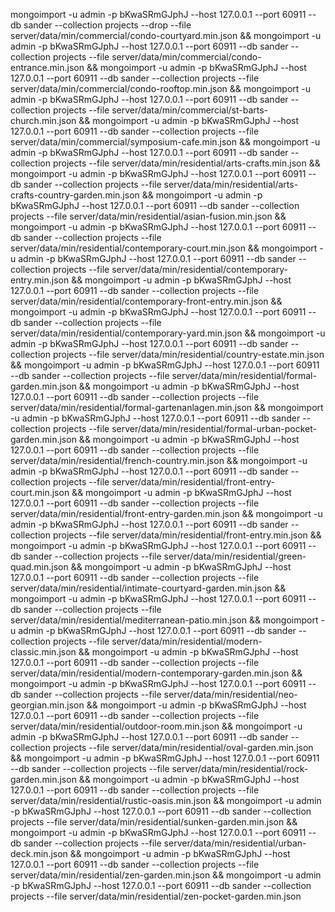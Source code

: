 mongoimport -u admin -p bKwaSRmGJphJ --host 127.0.0.1 --port 60911 --db sander --collection projects --drop --file server/data/min/commercial/condo-courtyard.min.json &&
mongoimport -u admin -p bKwaSRmGJphJ --host 127.0.0.1 --port 60911 --db sander --collection projects --file server/data/min/commercial/condo-entrance.min.json &&
mongoimport -u admin -p bKwaSRmGJphJ --host 127.0.0.1 --port 60911 --db sander --collection projects --file server/data/min/commercial/condo-rooftop.min.json &&
mongoimport -u admin -p bKwaSRmGJphJ --host 127.0.0.1 --port 60911 --db sander --collection projects --file server/data/min/commercial/st-barts-church.min.json &&
mongoimport -u admin -p bKwaSRmGJphJ --host 127.0.0.1 --port 60911 --db sander --collection projects --file server/data/min/commercial/symposium-cafe.min.json &&
mongoimport -u admin -p bKwaSRmGJphJ --host 127.0.0.1 --port 60911 --db sander --collection projects --file server/data/min/residential/arts-crafts.min.json &&
mongoimport -u admin -p bKwaSRmGJphJ --host 127.0.0.1 --port 60911 --db sander --collection projects --file server/data/min/residential/arts-crafts-country-garden.min.json &&
mongoimport -u admin -p bKwaSRmGJphJ --host 127.0.0.1 --port 60911 --db sander --collection projects --file server/data/min/residential/asian-fusion.min.json &&
mongoimport -u admin -p bKwaSRmGJphJ --host 127.0.0.1 --port 60911 --db sander --collection projects --file server/data/min/residential/contemporary-court.min.json &&
mongoimport -u admin -p bKwaSRmGJphJ --host 127.0.0.1 --port 60911 --db sander --collection projects --file server/data/min/residential/contemporary-entry.min.json &&
mongoimport -u admin -p bKwaSRmGJphJ --host 127.0.0.1 --port 60911 --db sander --collection projects --file server/data/min/residential/contemporary-front-entry.min.json &&
mongoimport -u admin -p bKwaSRmGJphJ --host 127.0.0.1 --port 60911 --db sander --collection projects --file server/data/min/residential/contemporary-yard.min.json &&
mongoimport -u admin -p bKwaSRmGJphJ --host 127.0.0.1 --port 60911 --db sander --collection projects --file server/data/min/residential/country-estate.min.json &&
mongoimport -u admin -p bKwaSRmGJphJ --host 127.0.0.1 --port 60911 --db sander --collection projects --file server/data/min/residential/formal-garden.min.json &&
mongoimport -u admin -p bKwaSRmGJphJ --host 127.0.0.1 --port 60911 --db sander --collection projects --file server/data/min/residential/formal-gartenanlagen.min.json &&
mongoimport -u admin -p bKwaSRmGJphJ --host 127.0.0.1 --port 60911 --db sander --collection projects --file server/data/min/residential/formal-urban-pocket-garden.min.json &&
mongoimport -u admin -p bKwaSRmGJphJ --host 127.0.0.1 --port 60911 --db sander --collection projects --file server/data/min/residential/french-country.min.json &&
mongoimport -u admin -p bKwaSRmGJphJ --host 127.0.0.1 --port 60911 --db sander --collection projects --file server/data/min/residential/front-entry-court.min.json &&
mongoimport -u admin -p bKwaSRmGJphJ --host 127.0.0.1 --port 60911 --db sander --collection projects --file server/data/min/residential/front-entry-garden.min.json &&
mongoimport -u admin -p bKwaSRmGJphJ --host 127.0.0.1 --port 60911 --db sander --collection projects --file server/data/min/residential/front-entry.min.json &&
mongoimport -u admin -p bKwaSRmGJphJ --host 127.0.0.1 --port 60911 --db sander --collection projects --file server/data/min/residential/green-quad.min.json &&
mongoimport -u admin -p bKwaSRmGJphJ --host 127.0.0.1 --port 60911 --db sander --collection projects --file server/data/min/residential/intimate-courtyard-garden.min.json &&
mongoimport -u admin -p bKwaSRmGJphJ --host 127.0.0.1 --port 60911 --db sander --collection projects --file server/data/min/residential/mediterranean-patio.min.json &&
mongoimport -u admin -p bKwaSRmGJphJ --host 127.0.0.1 --port 60911 --db sander --collection projects --file server/data/min/residential/modern-classic.min.json &&
mongoimport -u admin -p bKwaSRmGJphJ --host 127.0.0.1 --port 60911 --db sander --collection projects --file server/data/min/residential/modern-contemporary-garden.min.json &&
mongoimport -u admin -p bKwaSRmGJphJ --host 127.0.0.1 --port 60911 --db sander --collection projects --file server/data/min/residential/neo-georgian.min.json &&
mongoimport -u admin -p bKwaSRmGJphJ --host 127.0.0.1 --port 60911 --db sander --collection projects --file server/data/min/residential/outdoor-room.min.json &&
mongoimport -u admin -p bKwaSRmGJphJ --host 127.0.0.1 --port 60911 --db sander --collection projects --file server/data/min/residential/oval-garden.min.json &&
mongoimport -u admin -p bKwaSRmGJphJ --host 127.0.0.1 --port 60911 --db sander --collection projects --file server/data/min/residential/rock-garden.min.json &&
mongoimport -u admin -p bKwaSRmGJphJ --host 127.0.0.1 --port 60911 --db sander --collection projects --file server/data/min/residential/rustic-oasis.min.json &&
mongoimport -u admin -p bKwaSRmGJphJ --host 127.0.0.1 --port 60911 --db sander --collection projects --file server/data/min/residential/sunken-garden.min.json &&
mongoimport -u admin -p bKwaSRmGJphJ --host 127.0.0.1 --port 60911 --db sander --collection projects --file server/data/min/residential/urban-deck.min.json &&
mongoimport -u admin -p bKwaSRmGJphJ --host 127.0.0.1 --port 60911 --db sander --collection projects --file server/data/min/residential/zen-garden.min.json &&
mongoimport -u admin -p bKwaSRmGJphJ --host 127.0.0.1 --port 60911 --db sander --collection projects --file server/data/min/residential/zen-pocket-garden.min.json

<!-- mongoimport -u admin -p bKwaSRmGJphJ --host 127.0.0.1 --port 60911 --db sander --collection projects --file server/data/min/residential/young-residence.min.json && -->


